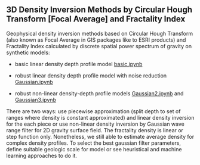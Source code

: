 ## 3D Density Inversion Methods by Circular Hough Transform [Focal Average] and Fractality Index

Geophysical density inversion methods based on Circular Hough Transform (also known as Focal Average in GIS packages
like to ESRI products) and Fractality Index calculated by discrete spatial power spectrum of gravity on synthetic models:

 * basic linear density depth profile model [basic.ipynb](basic.ipynb)
 
 * robust linear density depth profile model with noise reduction [Gaussian.ipynb](Gaussian.ipynb)

 * robust non-linear density-depth profile models [Gaussian2.ipynb](Gaussian2.ipynb) and [Gaussian3.ipynb](Gaussian3.ipynb)
 
 There are two ways: use piecewise approximation (split depth to set of ranges where density is constant approximated) and linear density inversion for the each piece or use non-linear density inversion by Gaussian wave range filter for 2D gravity surface field.
 The fractality density is linear or step function only. Nonetheless, we still able to estimate average density for complex density profiles.
 To select the best gaussian filter parameters, define suitable geologic scale for model or see heuristical and machine learning approaches to do it.
